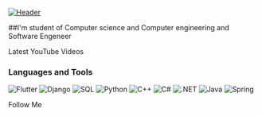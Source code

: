 [![Header](https://github.com/den4ik12/den4ik12/blob/master/assets/Header.gif?raw=true)](https://vk.com/id177283702)

##I'm student of Computer science and Computer engineering and Software Engeneer

Latest YouTube Videos

### Languages and Tools
![Flutter](https://img.shields.io/badge/-Flutter-090909?style=for-the-badge&logo=appveyor&logoColor=71c4f6)
![Django](https://img.shields.io/badge/-Django-090909?style=for-the-badge&logo=django&logoColor=white)
![SQL](https://img.shields.io/badge/-SQL-090909?style=for-the-badge&logo=mysql&logoColor=blue)
![Python](https://img.shields.io/badge/-Python-090909?style=for-the-badge&logo=appveyor&logoColor=ffe56c)
![C++](https://img.shields.io/badge/-C++-090909?style=for-the-badge&logo=C%2b%2b&logoColor=5d8dbd)
![C#](https://img.shields.io/badge/-C%23-090909?style=for-the-badge&logo=C%2b%2b&logoColor=a63abf)
![.NET](https://img.shields.io/badge/-FRAMEWORK-090909?style=for-the-badge&logo=.net&logoColor=white)
![Java](https://img.shields.io/badge/-Java-090909?style=for-the-badge&logo=java&logoColor=yellow)
![Spring](https://img.shields.io/badge/-Spring-090909?style=for-the-badge&logo=spring&logoColor=green)

Follow Me